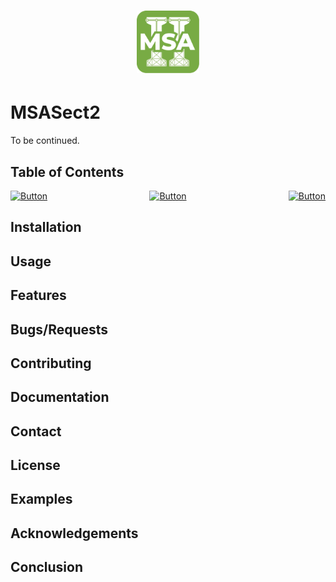 <h1 align="center">  <img alt="MSASect2 Logo" width="100px" src="Msa_Sect2_170.png"> </h1>
<div align="center">
</div>

# MSASect2

To be continued.

## Table of Contents
<div style="display: flex; justify-content: space-between; align-items: center;">
  <div>
    <a href="#installation">
      <img src="https://img.shields.io/badge/Installation-blue" alt="Button">
    </a>
  </div>
  <div>
    <a href="#usage">
      <img src="https://img.shields.io/badge/Usage-green" alt="Button">
    </a>
  </div>
  <div>
    <a href="#features">
      <img src="https://img.shields.io/badge/Features-yellow" alt="Button">
    </a>
  </div>
  <!-- Add other buttons here -->
</div>

## Installation
<!-- Installation instructions go here -->

## Usage
<!-- Usage instructions go here -->

## Features
<!-- Features description goes here -->

## Bugs/Requests
<!-- Information about bug reporting and feature requests -->

## Contributing
<!-- Guidelines for contributing go here -->

## Documentation
<!-- Documentation links go here -->

## Contact
<!-- Contact information goes here -->

## License
<!-- License information goes here -->

## Examples
<!-- Examples go here -->

## Acknowledgements
<!-- Acknowledgements go here -->

## Conclusion
<!-- Conclusion goes here -->
